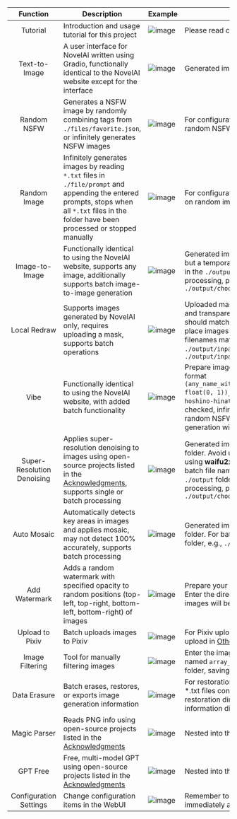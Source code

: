 | Function | Description | Example | Explanation |
|:---:|---|---|---|
| Tutorial | Introduction and usage tutorial for this project | ![image](https://github.com/zhulinyv/Semi-Auto-NovelAI-to-Pixiv/blob/main/files/imgs/15.png?raw=true) | Please read carefully |
| Text-to-Image | A user interface for NovelAI written using Gradio, functionally identical to the NovelAI website except for the interface | ![image](https://github.com/zhulinyv/Semi-Auto-NovelAI-to-Pixiv/blob/main/files/imgs/1.png?raw=true) | Generated images will be saved in the `./output/t2i` folder |
| Random NSFW | Generates a NSFW image by randomly combining tags from `./files/favorite.json`, or infinitely generates NSFW images | ![image](https://github.com/zhulinyv/Semi-Auto-NovelAI-to-Pixiv/blob/main/files/imgs/3.png?raw=true) | For configuration of random NSFW, refer to the section on random NSFW in [Other Configurations](https://github.com/zhulinyv/Semi-Auto-NovelAI-to-Pixiv#%E5%85%B6%E5%AE%83%E9%85%8D%E7%BD%AE) |
| Random Image | Infinitely generates images by reading `*.txt` files in `./file/prompt` and appending the entered prompts, stops when all `*.txt` files in the folder have been processed or stopped manually | ![image](https://github.com/zhulinyv/Semi-Auto-NovelAI-to-Pixiv/blob/main/files/imgs/4.png?raw=true) | For configuration of random images, refer to the section on random images in [Other Configurations](https://github.com/zhulinyv/Semi-Auto-NovelAI-to-Pixiv#%E5%85%B6%E5%AE%83%E9%85%8D%E7%BD%AE) |
| Image-to-Image | Functionally identical to using the NovelAI website, supports any image, additionally supports batch image-to-image generation | ![image](https://github.com/zhulinyv/Semi-Auto-NovelAI-to-Pixiv/blob/main/files/imgs/2.png?raw=true) | Generated images will be saved in the `./output/i2i` folder, but a temporary image named `temp.png` will be generated in the `./output` folder, which can be deleted. For batch processing, place images in the same folder, e.g., `./output/choose_to_i2i` |
| Local Redraw | Supports images generated by NovelAI only, requires uploading a mask, supports batch operations | ![image](https://github.com/zhulinyv/Semi-Auto-NovelAI-to-Pixiv/blob/main/files/imgs/5.png?raw=true) | Uploaded mask should have white areas for redrawing and transparent areas for retaining original, resolution should match the image to redraw. For batch operations, place images and masks in separate folders, ensuring filenames match, e.g., `./output/inpaint/img`, `./output/inpaint/mask`, generated images will be saved in `./output/inpaint` |
| Vibe | Functionally identical to using the NovelAI website, with added batch functionality | ![image](https://github.com/zhulinyv/Semi-Auto-NovelAI-to-Pixiv/blob/main/files/imgs/16.png?raw=true) | Prepare images in the same folder, rename them in the format `(any_name_without_underscores)_(information_extracted, float(0, 1))_(strength, float(0, 1)).png)`, e.g., `hoshino-hinata_1.0_0.6`, when the random NSFW option is checked, infinite generation will follow the pattern of random NSFW images. When unchecked, infinite generation will follow the pattern of random images |
| Super-Resolution Denoising | Applies super-resolution denoising to images using open-source projects listed in the [Acknowledgments](https://github.com/zhulinyv/Semi-Auto-NovelAI-to-Pixiv#-%E9%B8%A3%E8%B0%A2), supports single or batch processing | ![image](https://github.com/zhulinyv/Semi-Auto-NovelAI-to-Pixiv/blob/main/files/imgs/6.png?raw=true) | Generated images will be saved in the `./output/upscale` folder. Avoid using **srmd-cuda** due to instability. When using **waifu2x-caffe** or **waifu2x-converter**, a temporary batch file named `temp.bat` will be generated in the `./output` folder, which can be deleted. For batch processing, place images in the same folder, e.g., `./output/choose_to_upscale` |
| Auto Mosaic | Automatically detects key areas in images and applies mosaic, may not detect 100% accurately, supports batch processing | ![image](https://github.com/zhulinyv/Semi-Auto-NovelAI-to-Pixiv/blob/main/files/imgs/7.png?raw=true) | Generated images will be saved in the `./output/mosaic` folder. For batch processing, place images in the same folder, e.g., `./output/choose_to_mosaic` |
| Add Watermark | Adds a random watermark with specified opacity to random positions (top-left, top-right, bottom-left, bottom-right) of images | ![image](https://github.com/zhulinyv/Semi-Auto-NovelAI-to-Pixiv/blob/main/files/imgs/8.png?raw=true) | Prepare your own watermarks in the `./files/water` folder. Enter the directory of images to process, processed images will be saved in `./output/water` |
| Upload to Pixiv | Batch uploads images to Pixiv | ![image](https://github.com/zhulinyv/Semi-Auto-NovelAI-to-Pixiv/blob/main/files/imgs/9.png?raw=true) | For Pixiv upload configuration, refer to the section on Pixiv upload in [Other Configurations](https://github.com/zhulinyv/Semi-Auto-NovelAI-to-Pixiv#%E5%85%B6%E5%AE%83%E9%85%8D%E7%BD%AE) |
| Image Filtering | Tool for manually filtering images | ![image](https://github.com/zhulinyv/Semi-Auto-NovelAI-to-Pixiv/blob/main/files/imgs/10.png?raw=true) | Enter the image directory and output directory. A file named `array_data.npy` will be generated in the `./output` folder, saving progress for later sessions. |
| Data Erasure | Batch erases, restores, or exports image generation information | ![image](https://github.com/zhulinyv/Semi-Auto-NovelAI-to-Pixiv/blob/main/files/imgs/11.png?raw=true) | For restoration, prepare *.png images with prompts or *.txt files containing prompts, filenames in the selected restoration directory must match those in the prompt information directory |
| Magic Parser | Reads PNG info using open-source projects listed in the [Acknowledgments](https://github.com/zhulinyv/Semi-Auto-NovelAI-to-Pixiv#-%E9%B8%A3%E8%B0%A2) | ![image](https://github.com/zhulinyv/Semi-Auto-NovelAI-to-Pixiv/blob/main/files/imgs/12.png?raw=true) | Nested into this project via iframe |
| GPT Free | Free, multi-model GPT using open-source projects listed in the [Acknowledgments](https://github.com/zhulinyv/Semi-Auto-NovelAI-to-Pixiv#-%E9%B8%A3%E8%B0%A2) | ![image](https://github.com/zhulinyv/Semi-Auto-NovelAI-to-Pixiv/blob/main/files/imgs/13.png?raw=true) | Nested into this project via iframe |
| Configuration Settings | Change configuration items in the WebUI | ![image](https://github.com/zhulinyv/Semi-Auto-NovelAI-to-Pixiv/blob/main/files/imgs/14.png?raw=true) | Remember to save changes, changes take effect immediately after restart |
